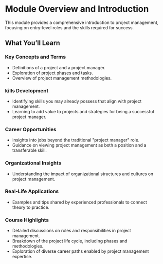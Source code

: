 # Module Overview and Introduction

This module provides a comprehensive introduction to project management, focusing on entry-level roles and the skills required for success.

## What You’ll Learn

### Key Concepts and Terms

- Definitions of a project and a project manager.
- Exploration of project phases and tasks.
- Overview of project management methodologies.

### kills Development

- Identifying skills you may already possess that align with project management.
- Learning to add value to projects and strategies for being a successful project manager.

### Career Opportunities

- Insights into jobs beyond the traditional "project manager" role.
- Guidance on viewing project management as both a position and a transferable skill.
  
### Organizational Insights

- Understanding the impact of organizational structures and cultures on project management.
  
### Real-Life Applications

- Examples and tips shared by experienced professionals to connect theory to practice.

### Course Highlights

- Detailed discussions on roles and responsibilities in project management.
- Breakdown of the project life cycle, including phases and methodologies.
- Exploration of diverse career paths enabled by project management expertise.
